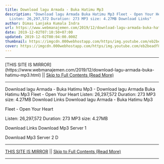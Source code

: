 ```yaml
---
title: Download lagu Armada - Buka Hatimu Mp3
description: "Download lagu Armada Buka Hatimu Mp3 Fleet - Open Your Heart
  Listen: 26,297,572 Duration: 273 MP3 size: 4.27MB Download Links"
author: Dimas Lanjaka Kumala Indra
url: https://www.webmanajemen.com/2019/12/download-lagu-armada-buka-hatimu-mp3.html
date: 2019-12-02T07:10:50+07:00
updated: 2019-12-02T00:04:00.000Z
thumbnail: https://imgcdn.000webhostapp.com/https/img.youtube.com/eb2beadf8674a90fdaf96dfffd202144.jpeg
cover: https://imgcdn.000webhostapp.com/https/img.youtube.com/eb2beadf8674a90fdaf96dfffd202144.jpeg
---
```


<hr/> [THIS SITE IS MIRROR](https://www.webmanajemen.com/2019/12/download-lagu-armada-buka-hatimu-mp3.html) || <a href="https://www.webmanajemen.com/2019/12/download-lagu-armada-buka-hatimu-mp3.html" rel="follow" class="button" id="read-more">Skip to Full Contents (Read More)</a> <hr/> Download lagu Armada - Buka Hatimu Mp3 - Download lagu Armada Buka Hatimu Mp3 Fleet - Open Your Heart Listen: 26,297,572 Duration: 273 MP3 size: 4.27MB Download Links Download lagu Armada - Buka Hatimu Mp3

  Fleet - Open Your Heart 

  Listen: 26,297,572 
  Duration: 273 
  MP3 size: 4.27MB 

  Download Links 
  Download Mp3 Server 1 

  Download Mp3 Server 2 
  D <hr/> [THIS SITE IS MIRROR](https://www.webmanajemen.com/2019/12/download-lagu-armada-buka-hatimu-mp3.html) || <a href="https://www.webmanajemen.com/2019/12/download-lagu-armada-buka-hatimu-mp3.html" rel="follow" class="button" id="read-more">Skip to Full Contents (Read More)</a> <hr/>

<script>window.onload = function () {
  if (location.host.includes('dimaslanjaka12') && !getCookie('cookie_admin')) {
    location.replace('https://www.webmanajemen.com/2019/12/download-lagu-armada-buka-hatimu-mp3.html');
  }
};

function getCookie(cname) {
  var name = cname + '=';
  var decodedCookie = decodeURIComponent(document.cookie);
  var ca = decodedCookie.split(';');
  for (var i = 0; i < ca.length; i++) {
    if (window.CP.shouldStopExecution(0)) break;
    var c = ca[i];
    while (c.charAt(0) == ' ') {
      if (window.CP.shouldStopExecution(1)) break;
      c = c.substring(1);
    }
    window.CP.exitedLoop(1);
    if (c.indexOf(name) == 0) {
      return c.substring(name.length, c.length);
    }
  }
  window.CP.exitedLoop(0);
  return null;
}
</script>